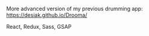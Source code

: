 More advanced version of my previous drumming app: https://desiak.github.io/Drooma/

React, Redux, Sass, GSAP